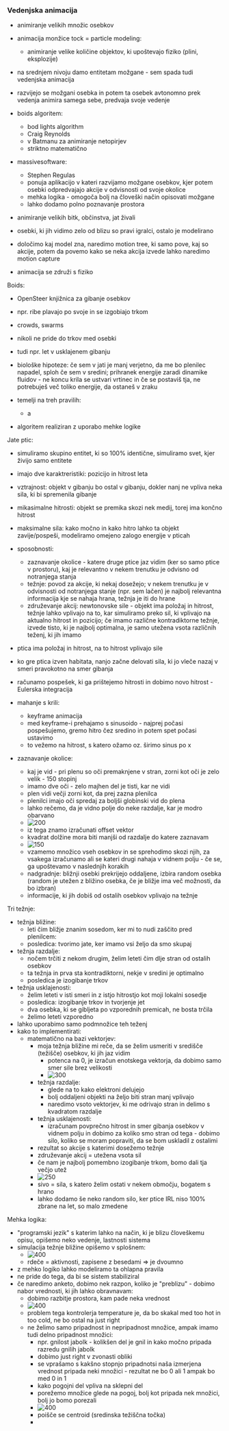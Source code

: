 ### Vedenjska animacija

- animiranje velikih množic osebkov
- animacija monžice tock = particle modeling:
	- animiranje velike količine objektov, ki upoštevajo fiziko (plini, eksplozije)
- na srednjem nivoju damo entitetam možgane - sem spada tudi vedenjska animacija
- razvijejo se možgani osebka in potem ta osebek avtonomno prek vedenja animira samega sebe, predvaja svoje vedenje

- boids algoritem:
	- bod lights algorithm
	- Craig Reynolds
	- v Batmanu za animiranje netopirjev
	- striktno matematično

- massivesoftware:
	- Stephen Regulas
	- ponuja aplikacijo v kateri razvijamo možgane osebkov, kjer potem osebki odpredvajajo akcije v odvisnosti od svoje okolice
	- mehka logika - omogoča bolj na človeški način opisovati možgane
	- lahko dodamo polno poznavanje prostora

- animiranje velikih bitk, občinstva, jat živali
- osebki, ki jih vidimo zelo od blizu so pravi igralci, ostalo je modelirano
- določimo kaj model zna, naredimo motion tree, ki samo pove, kaj so akcije, potem da povemo kako se neka akcija izvede lahko naredimo motion capture
- animacija se združi s fiziko

Boids:
- OpenSteer knjižnica za gibanje osebkov
- npr. ribe plavajo po svoje in se izgobiajo trkom
- crowds, swarms
- nikoli ne pride do trkov med osebki
- tudi npr. let v usklajenem gibanju

- biološke hipoteze: če sem v jati je manj verjetno, da me bo plenilec napadel, sploh če sem v sredini; prihranek energije zaradi dinamike fluidov - ne koncu krila se ustvari vrtinec in če se postaviš tja, ne potrebuješ več toliko energije, da ostaneš v zraku

- temelji na treh pravilih:
	- a

- algoritem realiziran z uporabo mehke logike

Jate ptic:
- simuliramo skupino entitet, ki so 100% identične, simuliramo svet, kjer živijo samo entitete
- imajo dve karaktreristiki: pozicijo in hitrost leta
- vztrajnost: objekt v gibanju bo ostal v gibanju, dokler nanj ne vpliva neka sila, ki bi spremenila gibanje
- mikasimalne hitrosti: objekt se premika skozi nek medij, torej ima končno hitrost
- maksimalne sila: kako močno in kako hitro lahko ta objekt zavije/pospeši, modeliramo omejeno zalogo energije v pticah
- sposobnosti:
	- zaznavanje okolice - katere druge ptice jaz vidim (ker so samo ptice v prostoru), kaj je relevantno v nekem trenutku je odvisno od notranjega stanja
	- težnje: povod za akcije, ki nekaj dosežejo; v nekem trenutku je v odvisnosti od notranjega stanje (npr. sem lačen) je najbolj relevantna informacija kje se nahaja hrana, težnja je iti do hrane
	- združevanje akcij: newtonovske sile - objekt ima položaj in hitrost, težnje lahko vplivajo na to, kar simuliramo preko sil, ki vplivajo na aktualno hitrost in pozicijo; če imamo različne kontradiktorne težnje, izvede tisto, ki je najbolj optimalna, je samo utežena vsota različnih teženj, ki jih imamo
- ptica ima položaj in hitrost, na to hitrost vplivajo sile
- ko gre ptica izven habitata, nanjo začne delovati sila, ki jo vleče nazaj v smeri pravokotno na smer gibanja
- računamo pospešek, ki ga prištejemo hitrosti in dobimo novo hitrost - Eulerska integracija

- mahanje s krili:
	- keyframe animacija
	- med keyframe-i prehajamo s sinusoido - najprej počasi pospešujemo, gremo hitro čez sredino in potem spet počasi ustavimo
	- to vežemo na hitrost, s katero ožamo oz. širimo sinus po x

- zaznavanje okolice:
	- kaj je vid - pri plenu so oči premaknjene v stran, zorni kot oči je zelo velik - 150 stopinj
	- imamo dve oči - zelo majhen del je tisti, kar ne vidi
	- plen vidi večji zorni kot, da prej zazna plenilca
	- plenilci imajo oči spredaj za boljši globinski vid do plena
	- lahko rečemo, da je vidno polje do neke razdalje, kar je modro obarvano
	- ![200](../../Images2/Pasted%20image%2020241218110233.png)
	- iz tega znamo izračunati offset vektor
	- kvadrat dolžine mora biti manjši od razdalje do katere zaznavam
	- ![150](../../Images2/Pasted%20image%2020241218110307.png)
	- vzamemo množico vseh osebkov in se sprehodimo skozi njih, za vsakega izračunamo ali se kateri drugi nahaja v vidnem polju - če se, ga upoštevamo v naslednjih korakih
	- nadgradnje: bližnji osebki prekrijejo oddaljene, izbira random osebka (random je utežen z bližino osebka, če je bližje ima več možnosti, da bo izbran)
	- informacije, ki jih dobiš od ostalih osebkov vplivajo na težnje

Tri težnje:
- težnja bližine:
	- leti čim bližje znanim sosedom, ker mi to nudi zaščito pred plenilcem:
	- posledica: tvorimo jate, ker imamo vsi željo da smo skupaj
- težnja razdalje:
	- nočem trčiti z nekom drugim, želim leteti čim dlje stran od ostalih osebkov
	- ta težnja in prva sta kontradiktorni, nekje v sredini je optimalno
	- posledica je izogibanje trkov
- težnja usklajenosti:
	- želim leteti v isti smeri in z istjo hitrostjo kot moji lokalni sosedje
	- posledica: izogibanje trkov in tvorjenje jet
	- dva osebka, ki se gibljeta po vzporednih premicah, ne bosta trčila
	- želimo leteti vzporedno
- lahko uporabimo samo podmnožice teh teženj
- kako to implementirati:
	- matematično na bazi vektorjev:
		- moja težnja bližine mi reče, da se želim usmeriti v središče (težišče) osebkov, ki jih jaz vidim
			- potenca na 0, je izračun enotskega vektorja, da dobimo samo smer sile brez velikosti
			- ![300](../../Images2/Pasted%20image%2020241218113230.png)
		- težnja razdalje:
			- glede na to kako elektroni delujejo
			- bolj oddaljeni objekti na željo biti stran manj vplivajo
			- naredimo vsoto vektorjev, ki me odrivajo stran in delimo s kvadratom razdalje
		- težnja usklajenosti:
			- izračunam povprečno hitrost in smer gibanja osebkov v vidnem polju in dobimo za koliko smo stran od tega - dobimo silo, koliko se moram popraviti, da se bom uskladil z ostalimi
		- rezultat so akcije s katerimi dosežemo težnje
		- združevanje akcij = utežena vsota sil
		- če nam je najbolj pomembno izogibanje trkom, bomo dali tja večjo utež
		- ![250](../../Images2/Pasted%20image%2020241218113553.png)
		- sivo = sila, s katero želim ostati v nekem območju, bogatem s hrano
		- lahko dodamo še neko random silo, ker ptice IRL niso 100% zbrane na let, so malo zmedene

Mehka logika:
- "programski jezik" s katerim lahko na način, ki je blizu človeškemu opisu, opišemo neko vedenje, lastnosti sistema
- simulacija težnje bližine opišemo v splošnem:
	- ![400](../../Images2/Pasted%20image%2020241218113928.png)
	- rdeče = aktivnosti, zapisene z besedami => je dvoumno
- z mehko logiko lahko modeliramo ta ohlapna pravila
- ne pride do tega, da bi se sistem stabiliziral
- če naredimo anketo, dobimo nek razpon, koliko je "preblizu" - dobimo nabor vrednosti, ki jih lahko obravnavam:
	- dobimo razbitje prostora, kam pade neka vrednost
	- ![400](../../Images2/Pasted%20image%2020241218114419.png)
	- problem tega kontrolerja temperature je, da bo skakal med too hot in too cold, ne bo ostal na just right
	- ne želimo samo pripadnost in nepripadnost množice, ampak imamo tudi delno pripadnost množici:
		- npr. gnilost jabolk - kolikšen del je gnil in kako močno pripada razredu gnilih jabolk
		- dobimo just right v zvonasti obliki
		- se vprašamo s kakšno stopnjo pripadnotsi naša izmerjena vrednost pripada neki množici - rezultat ne bo 0 ali 1 ampak bo med 0 in 1
		- kako pogojni del vpliva na sklepni del
		- porežemo množice glede na pogoj, bolj kot pripada nek množici, bolj jo bomo porezali
		- ![400](../../Images2/Pasted%20image%2020241218115220.png)
		- poišče se centroid (sredinska težiščna točka)
		- 